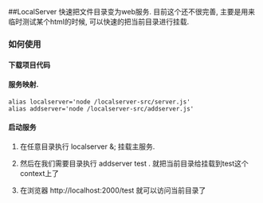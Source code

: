 ##LocalServer
快速把文件目录变为web服务. 目前这个还不很完善, 主要是用来临时测试某个html的时候, 可以快速的把当前目录进行挂载.

### 如何使用

#### 下载项目代码

#### 服务映射. 
```
alias localserver='node /localserver-src/server.js'
alias addserver='node /localserver-src/addserver.js'
```

#### 启动服务

1. 在任意目录执行 localserver &; 挂载主服务.

2. 然后在我们需要目录执行  addserver test .  就把当前目录给挂载到test这个context上了

3. 在浏览器 http://localhost:2000/test 就可以访问当前目录了



